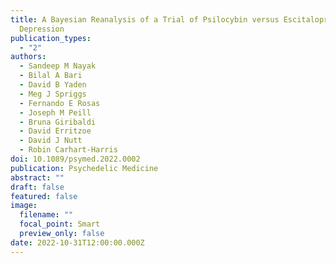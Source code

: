 ```yaml
---
title: A Bayesian Reanalysis of a Trial of Psilocybin versus Escitalopram for
  Depression
publication_types:
  - "2"
authors:
  - Sandeep M Nayak
  - Bilal A Bari
  - David B Yaden
  - Meg J Spriggs
  - Fernando E Rosas
  - Joseph M Peill
  - Bruna Giribaldi
  - David Erritzoe
  - David J Nutt
  - Robin Carhart-Harris
doi: 10.1089/psymed.2022.0002
publication: Psychedelic Medicine
abstract: ""
draft: false
featured: false
image:
  filename: ""
  focal_point: Smart
  preview_only: false
date: 2022-10-31T12:00:00.000Z
---
```

